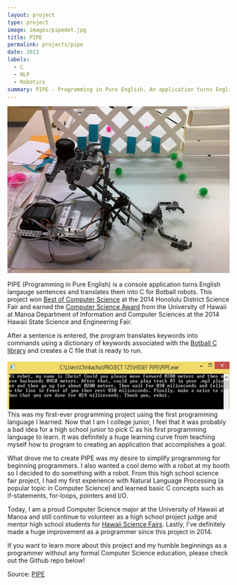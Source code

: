 ```yaml
---
layout: project
type: project
image: images/pipedot.jpg
title: PIPE
permalink: projects/pipe
date: 2013
labels:
  - C
  - NLP
  - Robotics
summary: PIPE - Programming in Pure English. An application turns English into code. My project for the 2014 Honolulu District and Hawaii State Science and Engineering Fair.
---
```

<img class class="ui medium right floated rounded image" src="../images/rumba.jpg">

PIPE (Programming in Pure English) is a console application turns English langauge sentences and translates them into C for Botball robots. This project won [Best of Computer Science](https://www.hawaiipublicschools.org/DOE%20Forms/HDO/Science%20Fair%202014.pdf) at the 2014 Honolulu District Science Fair and earned the [Computer Science Award](http://scifair-dev.weebly.com/uploads/2/1/4/7/21471206/list_of_winners_by_district.pdf) from the University of Hawaii at Manoa Department of Information and Computer Sciences at the 2014 Hawaii State Science and Engineering Fair.

After a sentence is entered, the program translates keywords into commands using a dictionary of keywords associated with the [Botball C library](http://files.kipr.org/link/documentation/libkovan_docs/index.html) and creates a C file that is ready to run.
<br>
<br>
<img src="../images/PIPE1.png">
<br>
This was my first-ever programming project using the first programming language I learned. Now that I am I college junior, I feel that it was probably a bad idea for a high school junior to pick C as his first programming language to learn. It was definitely a huge learning curve from teaching myself how to program to creating an application that accomplishes a goal. 

What drove me to create PIPE was my desire to simplify programming for beginning programmers. I also wanted a cool demo with a robot at my booth so I decided to do something with a robot. From this high school science fair project, I had my first experience with Natural Language Processing (a popular topic in Computer Science) and learned basic C concepts such as if-statements, for-loops, pointers and I/O. 

Today, I am a proud Computer Science major at the University of Hawaii at Manoa and still continue to volunteer as a high school project judge and mentor high school students for [Hawaii Science Fairs](http://www.hawaiiacademyofscience.org/). Lastly, I've definitely made a huge improvement as a programmer since this project in 2014. 

If you want to learn more about this project and my humble beginnings as a programmer without any formal Computer Science education, please check out the Github repo below! 

Source: <a href="https://github.com/chrisnguyenhi/pipe"><i class="large github icon"></i>PIPE</a>

